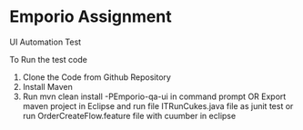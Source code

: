 # Emporio Assignment
UI Automation Test

To Run the test code 

1. Clone the Code from Github Repository
2. Install Maven 
3. Run mvn clean install -PEmporio-qa-ui in command prompt
    OR 
    Export maven project in Eclipse and run file ITRunCukes.java file as junit test or run OrderCreateFlow.feature file with cuumber in eclipse
